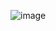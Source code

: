 
![image](https://github.com/ToanPham2000/Relay/assets/142808050/260da634-16f1-4915-bc36-df061e47175b)
